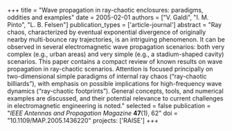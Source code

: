 +++
title = "Wave propagation in ray-chaotic enclosures: paradigms, oddities and examples"
date = 2005-02-01
authors = ["V. Galdi", "I. M. Pinto", "L. B. Felsen"]
publication_types = ['article-journal']
abstract = "Ray chaos, characterized by eventual exponential divergence of originally nearby multi-bounce ray trajectories, is an intriguing phenomenon. It can be observed in several electromagnetic wave propagation scenarios: both very complex (e.g., urban areas) and very simple (e.g., a stadium-shaped cavity) scenarios. This paper contains a compact review of known results on wave propagation in ray-chaotic scenarios. Attention is focused principally on two-dimensional simple paradigms of internal ray chaos (“ray-chaotic billiards”), with emphasis on possible implications for high-frequency wave dynamics (“ray-chaotic footprints”). General concepts, tools, and numerical examples are discussed, and their potential relevance to current challenges in electromagnetic engineering is noted."
selected = false
publication = "*IEEE Antennas and Propagation Magazine* **47**(1), 62"
doi = "10.1109/MAP.2005.1436220"
projects: ['RAISE']
+++
